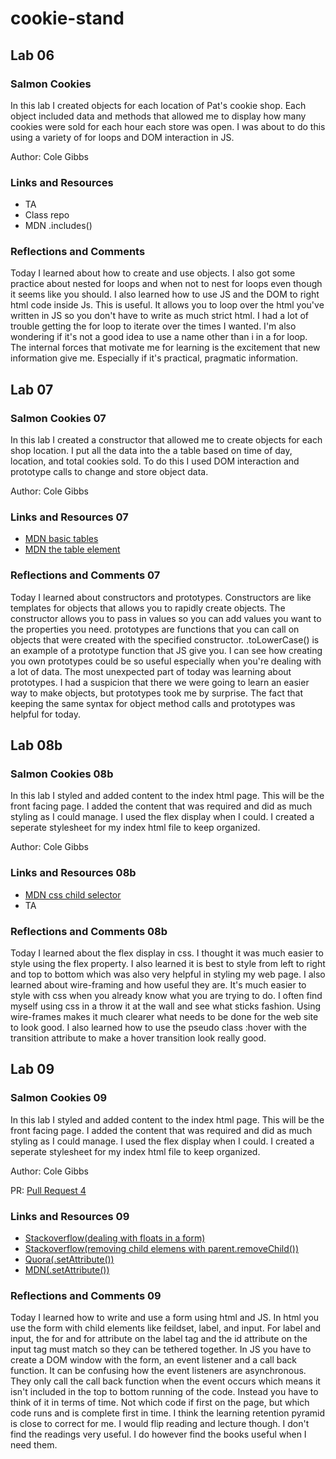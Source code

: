 # cookie-stand

## Lab 06

### Salmon Cookies

In this lab I created objects for each location of Pat's cookie shop. Each object included data and methods that allowed me to display how many cookies were sold for each hour each store was open. I was about to do this using a variety of for loops and DOM interaction in JS.

Author: Cole Gibbs

### Links and Resources

- TA
- Class repo
- MDN .includes()

### Reflections and Comments

Today I learned about how to create and use objects. I also got some practice about nested for loops and when not to nest for loops even though it seems like you should. I also learned how to use JS and the DOM to right html code inside Js. This is useful. It allows you to loop over the html you've written in JS so you don't have to write as much strict html. I had a lot of trouble getting the for loop to iterate over the times I wanted. I'm also wondering if it's not a good idea to use a name other than i in a for loop. The internal forces that motivate me for learning is the excitement that new information give me. Especially if it's practical, pragmatic information.

## Lab 07

### Salmon Cookies 07

In this lab I created a constructor that allowed me to create objects for each shop location. I put all the data into the a table based on time of day, location, and total cookies sold. To do this I used DOM interaction and prototype calls to change and store object data.

Author: Cole Gibbs

### Links and Resources 07

- [MDN basic tables](https://developer.mozilla.org/en-US/docs/Learn/HTML/Tables/Basics)
- [MDN the table element](https://developer.mozilla.org/en-US/docs/Web/HTML/Element/table)

### Reflections and Comments 07

Today I learned about constructors and prototypes. Constructors are like templates for objects that allows you to rapidly create objects. The constructor allows you to pass in values so you can add values you want to the properties you need. prototypes are functions that you can call on objects that were created with the specified constructor. .toLowerCase() is an example of a prototype function that JS give you. I can see how creating you own prototypes could be so useful especially when you're dealing with a lot of data. The most unexpected part of  today was learning about prototypes. I had a suspicion that there we were going to learn an easier way to make objects, but prototypes took me by surprise. The fact that keeping the same syntax for object method calls and prototypes was helpful for today.

## Lab 08b

### Salmon Cookies 08b

In this lab I styled and added content to the index html page. This will be the front facing page. I added the content that was required and did as much styling as I could manage. I used the flex display when I could. I created a seperate stylesheet for my index html file to keep organized.

Author: Cole Gibbs

### Links and Resources 08b

- [MDN css child selector](https://developer.mozilla.org/en-US/docs/Web/CSS/:nth-of-type)
- TA

### Reflections and Comments 08b

Today I learned about the flex display in css. I thought it was much easier to style using the flex property. I also learned it is best to style from left to right and top to bottom which was also very helpful in styling my web page. I also learned about wire-framing and how useful they are. It's much easier to style with css when you already know what you are trying to do. I often find myself using css in a throw it at the wall and see what sticks fashion. Using wire-frames makes it much clearer what needs to be done for the web site to look good. I also learned how to use the pseudo class :hover with the transition attribute to make a hover transition look really good.

## Lab 09

### Salmon Cookies 09

In this lab I styled and added content to the index html page. This will be the front facing page. I added the content that was required and did as much styling as I could manage. I used the flex display when I could. I created a seperate stylesheet for my index html file to keep organized.

Author: Cole Gibbs

PR: [Pull Request 4](https://github.com/colegibbs/cookie-stand/pull/4)

### Links and Resources 09

- [Stackoverflow(dealing with floats in a form)](https://stackoverflow.com/questions/22434586/how-to-input-float-numbers-in-html-form/22434598)
- [Stackoverflow(removing child elemens with parent.removeChild())](https://stackoverflow.com/questions/5181006/javascript-document-removeelementbyid)
- [Quora(.setAttribute())](https://www.quora.com/How-do-I-add-an-HTML-element-ID-with-Javascript-and-classes)
- [MDN(.setAttribute())](https://developer.mozilla.org/en-US/docs/Web/API/Element/setAttribute)

### Reflections and Comments 09

Today I learned how to write and use a form using html and JS. In html you use the form with child elements like feildset, label, and input. For label and input, the for and for attribute on the label tag and the id attribute on the input tag must match so they can be tethered together. In JS you have to create a DOM window with the form, an event listener and a call back function. It can be confusing how the event listeners are asynchronous. They only call the call back function when the event occurs which means it isn't included in the top to bottom running of the code. Instead you have to think of it in terms of time. Not which code if first on the page, but which code runs and is complete first in time. I think the learning retention pyramid is close to correct for me. I would flip reading and lecture though. I don't find the readings very useful. I do however find the books useful when I need them.
